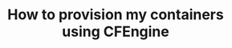 ---
title: How to provision my containers using CFEngine
published: false
category: provisioning
---